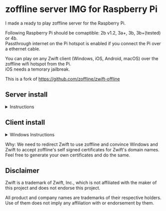 # zoffline server IMG for Raspberry Pi

I made a ready to play zoffline server for the Raspberry Pi.

Following Raspberry Pi should be comaptible: 2b v1.2, 3a+, 3b, 3b+(tested) or 4b.<br>
Passthrough internet on the Pi hotspot is enabled if you connect the Pi over a ethernet cable.

You can play on any Zwift client (Windows, iOS, Android, macOS) over the zoffline wifi hotspot from the Pi.<br> 
iOS needs a temorary jailbreak.

This is a fork of https://github.com/zoffline/zwift-offline

## Server install

<details><summary>Instructions</summary>

Download the zoffline server IMG for Raspberry Pi:<br> 
https://drive.google.com/u/0/uc?id=1WNHDLaHiUb-6NyaCZs1b8IM0pfKUMgDO&export=download

Extract the IMG file to a known location.<br>
Write the image with a program to a SD-Card which is at least 4GB in size<br> (the OS will auto resize at boot and use all remaining space of the SD-Card).

Windows users can use Win32 Disk Imager:<br>
https://sourceforge.net/projects/win32diskimager/

</details>

## Client install

<details><summary>Windows Instructions</summary>

* Install Zwift
  * If your Zwift version is 1.0.80068, you're all set.
  * If Zwift is not installed, install it before installing zoffline.
  * If your Zwift version is newer than 1.0.80068 and zoffline is running from source: copy ``C:\Program Files (x86)\Zwift\Zwift_ver_cur.xml`` to zoffline's ``cdn/gameassets/Zwift_Updates_Root/`` overwriting the existing file.
  * If your Zwift version is newer than 1.0.80068 and zoffline is not running from source: wait for zoffline to be updated.
* __NOTE:__ instead of performing the steps below you can instead just run the __configure_client__ script from https://github.com/zoffline/zwift-offline/releases/tag/zoffline_helper
* On your Windows machine running Zwift, copy the following files in this repo to a known location:
  * ``ssl/cert-zwift-com.p12``
  * ``ssl/cert-zwift-com.pem``
* Open Command Prompt as an admin, cd to that location and run
  * ``certutil.exe -importpfx Root cert-zwift-com.p12``
    * For Windows 7: run ``certutil.exe -importpfx cert-zwift-com.p12`` instead
  * If you're prompted for a password, just leave it blank. There is no password.
* In the same command prompt run ``type cert-zwift-com.pem >> "C:\Program Files (x86)\Zwift\data\cacert.pem"``
  * Note: Appending cert-zwift-com.pem via Notepad will not work ([#62](https://github.com/zoffline/zwift-offline/issues/62))
* Open Notepad as an admin and open ``C:\Windows\System32\Drivers\etc\hosts``
  * Append this line: ``<zoffline ip> us-or-rly101.zwift.com secure.zwift.com cdn.zwift.com launcher.zwift.com``
    <br />(Where ``<zoffline ip>`` is the ip address of the machine running zoffline. If
    it's running on the same machine as Zwift, use ``127.0.0.1`` as the ip.)
* If you wish to leave the ``hosts`` file unchanged except for when specifically using zoffline, you may optionally use the __launch.bat__ script within the ``scripts`` directory to launch zoffline instead of using the normal Zwift Launcher. See [#121](https://github.com/zoffline/zwift-offline/issues/121) for details.

</details>

Why: We need to redirect Zwift to use zoffline and convince Windows and Zwift to
accept zoffline's self signed certificates for Zwift's domain names. Feel free
to generate your own certificates and do the same.

## Disclaimer

Zwift is a trademark of Zwift, Inc., which is not affiliated with the maker of
this project and does not endorse this project.

All product and company names are trademarks of their respective holders. Use of
them does not imply any affiliation with or endorsement by them.